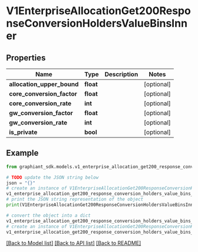 # V1EnterpriseAllocationGet200ResponseConversionHoldersValueBinsInner


## Properties

Name | Type | Description | Notes
------------ | ------------- | ------------- | -------------
**allocation_upper_bound** | **float** |  | [optional] 
**core_conversion_factor** | **float** |  | [optional] 
**core_conversion_rate** | **int** |  | [optional] 
**gw_conversion_factor** | **float** |  | [optional] 
**gw_conversion_rate** | **int** |  | [optional] 
**is_private** | **bool** |  | [optional] 

## Example

```python
from graphiant_sdk.models.v1_enterprise_allocation_get200_response_conversion_holders_value_bins_inner import V1EnterpriseAllocationGet200ResponseConversionHoldersValueBinsInner

# TODO update the JSON string below
json = "{}"
# create an instance of V1EnterpriseAllocationGet200ResponseConversionHoldersValueBinsInner from a JSON string
v1_enterprise_allocation_get200_response_conversion_holders_value_bins_inner_instance = V1EnterpriseAllocationGet200ResponseConversionHoldersValueBinsInner.from_json(json)
# print the JSON string representation of the object
print(V1EnterpriseAllocationGet200ResponseConversionHoldersValueBinsInner.to_json())

# convert the object into a dict
v1_enterprise_allocation_get200_response_conversion_holders_value_bins_inner_dict = v1_enterprise_allocation_get200_response_conversion_holders_value_bins_inner_instance.to_dict()
# create an instance of V1EnterpriseAllocationGet200ResponseConversionHoldersValueBinsInner from a dict
v1_enterprise_allocation_get200_response_conversion_holders_value_bins_inner_from_dict = V1EnterpriseAllocationGet200ResponseConversionHoldersValueBinsInner.from_dict(v1_enterprise_allocation_get200_response_conversion_holders_value_bins_inner_dict)
```
[[Back to Model list]](../README.md#documentation-for-models) [[Back to API list]](../README.md#documentation-for-api-endpoints) [[Back to README]](../README.md)


